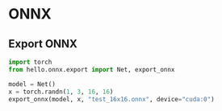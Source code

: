 # ONNX

## Export ONNX
```python
import torch
from hello.onnx.export import Net, export_onnx

model = Net()
x = torch.randn(1, 3, 16, 16)
export_onnx(model, x, "test_16x16.onnx", device="cuda:0")
```
